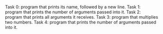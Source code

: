 Task 0: program that prints its name, followed by a new line.
Task 1: program that prints the number of arguments passed into it.
Task 2: program that prints all arguments it receives.
Task 3: program that multiplies two numbers.
Task 4: program that prints the number of arguments passed into it.
